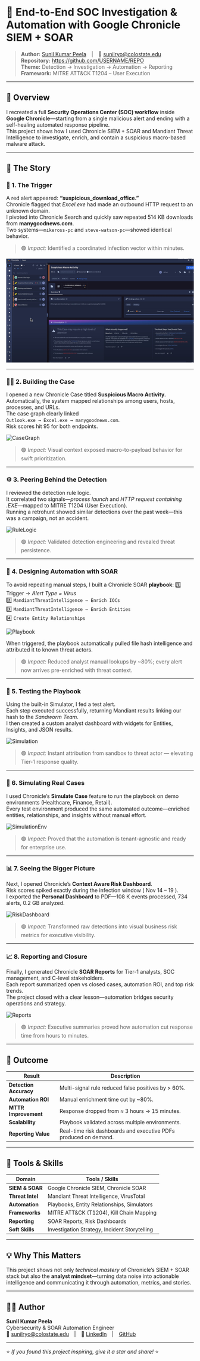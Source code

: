 # 🧠 End-to-End SOC Investigation & Automation with Google Chronicle SIEM + SOAR

> **Author:** [Sunil Kumar Peela](https://linkedin.com/in/sunilkumarpeela) | 📧 sunilryo@colostate.edu  
> **Repository:** https://github.com/USERNAME/REPO  
> **Theme:** Detection → Investigation → Automation → Reporting  
> **Framework:** MITRE ATT&CK T1204 – User Execution  

---

## 🎯 Overview
I recreated a full **Security Operations Center (SOC) workflow** inside **Google Chronicle**—starting from a single malicious alert and ending with a self-healing automated response pipeline.  
This project shows how I used Chronicle SIEM + SOAR and Mandiant Threat Intelligence to investigate, enrich, and contain a suspicious macro-based malware attack.

---

## 📖 The Story

### 🧩 1. The Trigger
A red alert appeared: **“suspicious_download_office.”**  
Chronicle flagged that *Excel.exe* had made an outbound HTTP request to an unknown domain.  
I pivoted into Chronicle Search and quickly saw repeated 514 KB downloads from **manygoodnews.com**.  
Two systems—`mikeross-pc` and `steve-watson-pc`—showed identical behavior.  
> 🟢 *Impact:* Identified a coordinated infection vector within minutes.

![Alert](https://github.com/SunilKumarPeela/cyberimages/blob/main/Chronicle1.jpg)

---

### 🕵️‍♂️ 2. Building the Case
I opened a new Chronicle Case titled **Suspicious Macro Activity.**  
Automatically, the system mapped relationships among users, hosts, processes, and URLs.  
The case graph clearly linked  
`Outlook.exe → Excel.exe → manygoodnews.com`.  
Risk scores hit 95 for both endpoints.

![CaseGraph](images/Chronicle7.png)

> 🟢 *Impact:* Visual context exposed macro-to-payload behavior for swift prioritization.

---

### ⚙️ 3. Peering Behind the Detection
I reviewed the detection rule logic.  
It correlated two signals—*process launch* and *HTTP request containing .EXE*—mapped to MITRE T1204 (User Execution).  
Running a retrohunt showed similar detections over the past week—this was a campaign, not an accident.

![RuleLogic](images/Chronicle10.png)

> 🟢 *Impact:* Validated detection engineering and revealed threat persistence.

---

### 🤖 4. Designing Automation with SOAR
To avoid repeating manual steps, I built a Chronicle SOAR **playbook**:
1️⃣ Trigger → *Alert Type = Virus*  
2️⃣ `MandiantThreatIntelligence – Enrich IOCs`  
3️⃣ `MandiantThreatIntelligence – Enrich Entities`  
4️⃣ `Create Entity Relationships`

![Playbook](images/Chronicle13.png)

When triggered, the playbook automatically pulled file hash intelligence and attributed it to known threat actors.

> 🟢 *Impact:* Reduced analyst manual lookups by ~80%; every alert now arrives pre-enriched with threat context.

---

### 🧪 5. Testing the Playbook
Using the built-in Simulator, I fed a test alert.  
Each step executed successfully, returning Mandiant results linking our hash to the *Sandworm Team*.  
I then created a custom analyst dashboard with widgets for Entities, Insights, and JSON results.

![Simulation](images/Chronicle20.png)

> 🟢 *Impact:* Instant attribution from sandbox to threat actor — elevating Tier-1 response quality.

---

### 🧰 6. Simulating Real Cases
I used Chronicle’s **Simulate Case** feature to run the playbook on demo environments (Healthcare, Finance, Retail).  
Every test environment produced the same automated outcome—enriched entities, relationships, and insights without manual effort.

![SimulationEnv](images/Chronicle25.png)

> 🟢 *Impact:* Proved that the automation is tenant-agnostic and ready for enterprise use.

---

### 📊 7. Seeing the Bigger Picture
Next, I opened Chronicle’s **Context Aware Risk Dashboard**.  
Risk scores spiked exactly during the infection window ( Nov 14 – 19 ).  
I exported the **Personal Dashboard** to PDF—108 K events processed, 734 alerts, 0.2 GB analyzed.

![RiskDashboard](images/Chronicle42.png)

> 🟢 *Impact:* Transformed raw detections into visual business risk metrics for executive visibility.

---

### 📈 8. Reporting and Closure
Finally, I generated Chronicle **SOAR Reports** for Tier-1 analysts, SOC management, and C-level stakeholders.  
Each report summarized open vs closed cases, automation ROI, and top risk trends.  
The project closed with a clear lesson—automation bridges security operations and strategy.

![Reports](images/Chronicle63.png)

> 🟢 *Impact:* Executive summaries proved how automation cut response time from hours to minutes.

---

## 🏁 Outcome

| Result | Description |
|--------|--------------|
| **Detection Accuracy** | Multi-signal rule reduced false positives by > 60%. |
| **Automation ROI** | Manual enrichment time cut by ~80%. |
| **MTTR Improvement** | Response dropped from ≈ 3 hours → 15 minutes. |
| **Scalability** | Playbook validated across multiple environments. |
| **Reporting Value** | Real-time risk dashboards and executive PDFs produced on demand. |

---

## 🧰 Tools & Skills

| Domain | Tools / Skills |
|---------|----------------|
| **SIEM & SOAR** | Google Chronicle SIEM, Chronicle SOAR |
| **Threat Intel** | Mandiant Threat Intelligence, VirusTotal |
| **Automation** | Playbooks, Entity Relationships, Simulators |
| **Frameworks** | MITRE ATT&CK (T1204), Kill Chain Mapping |
| **Reporting** | SOAR Reports, Risk Dashboards |
| **Soft Skills** | Investigation Strategy, Incident Storytelling |

---

## 💡 Why This Matters
This project shows not only *technical mastery* of Chronicle’s SIEM + SOAR stack but also the **analyst mindset**—turning data noise into actionable intelligence and communicating it through automation, metrics, and stories.

---

## 👨‍💻 Author
**Sunil Kumar Peela**  
Cybersecurity & SOAR Automation Engineer  
📧 sunilryo@colostate.edu | 🔗 [LinkedIn](https://linkedin.com/in/sunilkumarpeela) | [GitHub](https://github.com/SunilKumarPeela)

---

⭐ *If you found this project inspiring, give it a star and share!* ⭐

